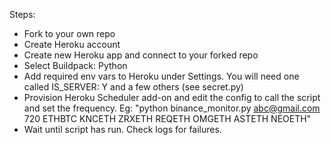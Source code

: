 Steps:
* Fork to your own repo
* Create Heroku account
* Create new Heroku app and connect to your forked repo
* Select Buildpack: Python
* Add required env vars to Heroku under Settings. You will need one called IS_SERVER: Y and a few others (see secret.py)
* Provision Heroku Scheduler add-on and edit the config to call the script and set the frequency. Eg: "python binance_monitor.py abc@gmail.com 720 ETHBTC KNCETH ZRXETH REQETH OMGETH ASTETH NEOETH"
* Wait until script has run. Check logs for failures.


